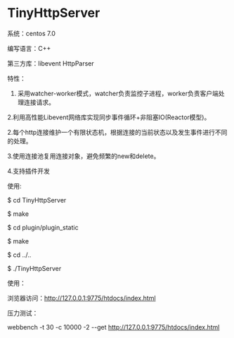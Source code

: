 # TinyHttpServer


系统：centos 7.0

编写语言：C++

第三方库：libevent HttpParser

特性：
1. 采用watcher-worker模式，watcher负责监控子进程，worker负责客户端处理连接请求。

2.利用高性能Libevent网络库实现同步事件循环+非阻塞IO(Reactor模型)。

2.每个http连接维护一个有限状态机，根据连接的当前状态以及发生事件进行不同的处理。

3.使用连接池复用连接对象，避免频繁的new和delete。

4.支持插件开发

使用:

$ cd TinyHttpServer

$ make

$ cd plugin/plugin_static

$ make

$ cd ../..

$ ./TinyHttpServer

使用：

浏览器访问：http://127.0.0.1:9775/htdocs/index.html

压力测试：

webbench -t 30 -c 10000 -2 --get http://127.0.0.1:9775/htdocs/index.html



